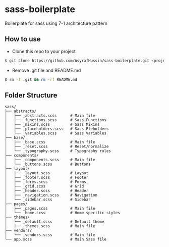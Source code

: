 # sass-boilerplate
Boilerplate for sass using 7-1 architecture pattern

## How to use
* Clone this repo to your project
```bash
$ git clone https://github.com/AsyrafHussin/sass-boilerplate.git <project-path>
```

* Remove .git file and README.md
```bash
$ rm -f .git && rm -rf README.md
```

## Folder Structure

    sass/
    ├── abstracts/     
    │   ├── _abstracts.scss      # Main file
    │   ├── _functions.scss      # Sass Functions
    │   ├── _mixins.scss         # Sass Mixins
    │   ├── _placeholders.scss   # Sass Pleholders
    │   └── _variables.scss      # Sass Variables  
    ├── base/          
    │   ├── _base.scss           # Main file
    │   ├── _reset.scss          # Reset/normalize
    │   └── _typography.scss     # Typography rules          
    ├── components/              
    │   ├── _components.scss     # Main file   
    │   └── _buttons.scss        # Buttons 
    ├── layout/        
    │   ├── _layout.scss         # Layout         
    │   ├── _footer.scss         # Footer
    │   ├── _forms.scss          # Forms               
    │   ├── _grid.scss           # Grid
    │   ├── _header.scss         # Header
    │   ├── _navigation.scss     # Navigation
    │   └── _sidebar.scss        # Sidebar   
    ├── pages/     
    │   ├── _pages.scss          # Main file     
    │   └── _home.scss           # Home specific styles            
    ├── themes/
    │   └── _default.scss        # Default theme 
    │   ├── _themes.scss         # Main file     
    ├── vendors/
    │   └── _vendors.scss        # Main file     
    └── app.scss                 # Main Sass file




